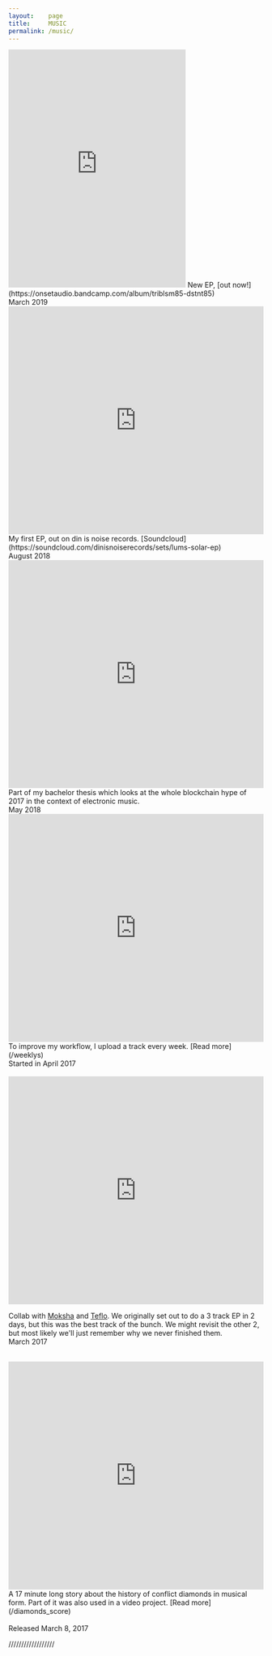 ```yaml
---
layout:    page
title:     MUSIC
permalink: /music/
---
```

<iframe style="border: 0; width: 350px; height: 470px;" src="https://bandcamp.com/EmbeddedPlayer/album=3199804284/size=large/bgcol=ffffff/linkcol=0687f5/tracklist=false/transparent=true/" seamless><a href="http://onsetaudio.bandcamp.com/album/triblsm85-dstnt85">TRIBLSM85 / DSTNT85 by lums &amp; [[-CRBRL-CTS-]]</a></iframe>
New EP, [out now!](https://onsetaudio.bandcamp.com/album/triblsm85-dstnt85)
<br>
March 2019
<br>
<iframe width="100%" height="450" scrolling="no" frameborder="no" allow="autoplay" src="https://w.soundcloud.com/player/?url=https%3A//api.soundcloud.com/playlists/576490155&color=%23866bb9&auto_play=false&hide_related=true&show_comments=true&show_user=true&show_reposts=false&show_teaser=true&visual=true"></iframe>
My first EP, out on din is noise records. [Soundcloud](https://soundcloud.com/dinisnoiserecords/sets/lums-solar-ep)
<br>
August 2018
<br>
<iframe width="100%" height="450" scrolling="no" frameborder="no" allow="autoplay" src="https://w.soundcloud.com/player/?url=https%3A//api.soundcloud.com/tracks/444910986&color=%23866bb9&auto_play=false&hide_related=true&show_comments=true&show_user=true&show_reposts=false&show_teaser=true&visual=true"></iframe>
Part of my bachelor thesis which looks at the whole blockchain hype of 2017 in the context of electronic music.
<br>
May 2018
<br>
<iframe width="100%" height="450" scrolling="no" frameborder="no" src="https://w.soundcloud.com/player/?url=https%3A//api.soundcloud.com/playlists/348298689&amp;color=383f51&amp;auto_play=false&amp;hide_related=true&amp;show_comments=true&amp;show_user=true&amp;show_reposts=false&amp;visual=true"></iframe>
To improve my workflow, I upload a track every week. [Read more](/weeklys)
<br>
Started in April 2017
<br>
<br>
<iframe width="100%" height="450" scrolling="no" frameborder="no" src="https://w.soundcloud.com/player/?url=https%3A//api.soundcloud.com/tracks/332353687&amp;color=383f51&amp;auto_play=false&amp;hide_related=true&amp;show_comments=true&amp;show_user=true&amp;show_reposts=false&amp;visual=true"></iframe>

Collab with [Moksha](https://soundcloud.com/moksha-dnb) and [Teflo](https://soundcloud.com/teflodude). We originally set out to do a 3 track EP in 2 days, but this was the best track of the bunch. We might revisit the other 2, but most likely we'll just remember why we never finished them.
<br>
March 2017
<br>
<br>
<iframe width="100%" height="450" scrolling="no" frameborder="no" src="https://w.soundcloud.com/player/?url=https%3A//api.soundcloud.com/tracks/311496727&amp;auto_play=false&amp;color=383f51&amp;1hide_related=true&amp;show_comments=true&amp;show_user=true&amp;show_reposts=false&amp;visual=true"></iframe>
A 17 minute long story about the history of conflict diamonds in musical form. Part of it was also used in a video project. [Read more](/diamonds_score)
<br> <br>
Released March 8, 2017
<br>

//////////////////
